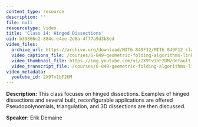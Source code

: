 ```yaml
---
content_type: resource
description: ''
file: null
resourcetype: Video
title: 'Class 14: Hinged Dissections'
uid: b39866c2-884c-e4ee-2d8a-4f77a9d3b8ed
video_files:
  archive_url: https://archive.org/download/MIT6.849F12/MIT6_849F12_class14_300k.mp4
  video_captions_file: /courses/6-849-geometric-folding-algorithms-linkages-origami-polyhedra-fall-2012/25d7a225cb895a47a14807caec7d21d8_2X9Tv1bF2UM.vtt
  video_thumbnail_file: https://img.youtube.com/vi/2X9Tv1bF2UM/default.jpg
  video_transcript_file: /courses/6-849-geometric-folding-algorithms-linkages-origami-polyhedra-fall-2012/e767c37207038c3eda44245e13036951_2X9Tv1bF2UM.pdf
video_metadata:
  youtube_id: 2X9Tv1bF2UM
---
```


**Description:** This class focuses on hinged dissections. Examples of hinged dissections and several built, reconfigurable applications are offered Pseudopolynomials, triangulation, and 3D dissections are then discussed.

**Speaker:** Erik Demaine